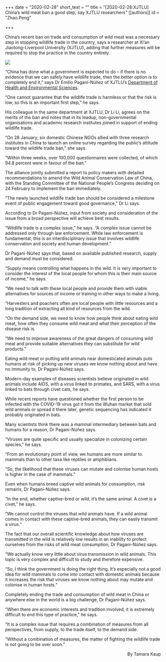 +++
date = "2020-02-28"
short_text = ""
title = "[2020-02-28:XJTLU] China’s wild meat ban a good step, say XJTLU researchers"
[[authors]]
    id = "Zhao.Peng"

+++

<p>China’s recent ban on trade and consumption of wild meat was a necessary step in stopping wildlife trade in the country, says a researcher at Xi’an Jiaotong-Liverpool University (XJTLU), adding that further measures will be required to stop the practice in the country entirely.</p><p><img src="https://www.xjtlu.edu.cn/en/assets/images/news/2020/02/Pangolin2.jpg"></p><p>“China has done what a government is expected to do – if there is no evidence that we can safely have wildlife trade, then the better option is to completely end it,” says Dr Emilio Pagani-Núñez of XJTLU’s <a href="study/departments/academic-departments/health-and-environmental-sciences/">Department of Health and Environmental Sciences</a>.</p><p>“One cannot guarantee that the wildlife trade is harmless or that the risk is low, so this is an important first step,” he says.<br></p><p>His colleague in the same department at XJTLU, Dr Li Li, agrees on the merits of the ban and notes that in its leadup, non-governmental organisations and academic research institutes joined in support of ending wildlife trade.</p><p>“On 28 January, six domestic Chinese NGOs allied with three research institutes in China to launch an online survey regarding the public’s attitude toward the wildlife trade ban,” she says.<br></p><p>“Within three weeks, over 100,000 questionnaires were collected, of which 94.8 percent were in favour of the ban.”</p><p>The alliance jointly submitted a report to policy makers with detailed recommendations to amend the Wild Animal Conservation Law of China, with the Standing Committee of the National People’s Congress deciding on 24 February to implement the ban immediately. <br></p><p>“The newly launched wildlife trade ban should be considered a milestone event of public engagement toward good governance,” Dr Li says.</p><p><span></span>According to Dr Pagani-Núñez, input from society and consideration of the issue from a broad perspective will achieve best results.<br></p><p>“Wildlife trade is a complex issue,” he says. “A complex issue cannot be addressed only through law enforcement.  While law enforcement is fundamental, this is an interdisciplinary issue that involves wildlife conservation and society and human development.”</p><p>Dr Pagani-Núñez says that, based on available published research, supply and demand must be considered. <br></p><p>“Supply means controlling what happens in the wild. It is very important to consider the interest of the local people for whom this is their main source of income,” he says.</p><p>“We need to talk with these local people and provide them with viable alternatives for sources of income or training in other ways to make a living.<br></p><p>“Harvesters and poachers often are local people with little resources and a long tradition of extracting all kind of resources from the wild.</p><p>“On the demand side, we need to know how people think about eating wild meat, how often they consume wild meat and what their perception of the disease risk is. <br></p><p>“We need to improve awareness of the great dangers of consuming wild meat and provide suitable alternatives they can substitute for wild products."</p><p>Eating wild meat or putting wild animals near domesticated animals puts humans at risk of picking up new viruses we know nothing about and have no immunity to, Dr Pagani-Núñez says. <br></p><p>Modern-day examples of diseases scientists believe originated in wild animals include AIDS, with a virus linked to primates, and SARS, with a virus linked to bats through civet cats, he says. </p><p>While recent reports have questioned whether the first person to be infected with the COVID-19 virus got it from the Wuhan market that sold wild animals or spread it there later, genetic sequencing has indicated it probably originated in bats. </p><p> Many scientists think there was a mammal intermediary between bats and humans for a reason, Dr Pagani-Núñez says. <br></p><p>“Viruses are quite specific and usually specialize in colonizing certain species,” he says. </p><p>“From an evolutionary point of view, we humans are more similar to mammals than to other taxa like reptiles or amphibians. <br></p><p>“So, the likelihood that these viruses can mutate and colonise human hosts is higher in the case of mammals.”</p><p>Even when humans breed captive wild animals for consumption, risk remains, Dr Pagani-Núñez says.<br></p><p> “In the end, whether captive-bred or wild, it’s the same animal.  A civet is a civet,” he says. </p><p>“We cannot control the viruses that wild animals have. If a wild animal comes in contact with these captive-bred animals, they can easily transmit a virus.”<br></p><p>The fact that our overall scientific knowledge about how viruses are transmitted in the wild is relatively low results in an inability to protect ourselves from the risks of wild meat consumption, Dr Pagani-Núñez says.</p><p>“We actually know very little about virus transmission in wild animals.  This topic is very complex and difficult to study and therefore expensive.<br></p><p>“So, I think the government is doing the right thing. It’s especially not a good idea for wild mammals to come into contact with domestic animals because it increases the risk that viruses we know nothing about may mutate and colonise in human hosts.” </p><p>Completely ending the trade and consumption of wild meat in China or anywhere else in the world is a big challenge, Dr Pagani-Núñez says.<br></p><p>“When there are economic interests and tradition involved, it is extremely difficult to end this type of practice," he says.</p><p>“It is a complex issue that requires a combination of measures from all perspectives, from supply, to the trade itself, to the demand side.<br></p><p>“Without a combination of measures, the matter of fighting the wildlife trade is not going to be over soon.”</p><p style="text-align: right;">By Tamara Kaup</p>			
